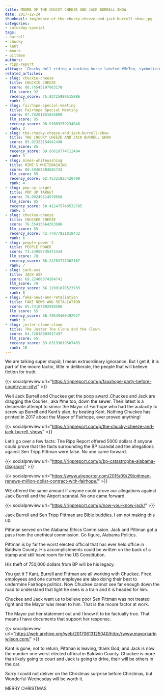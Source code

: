 ```yaml
---
title: MOORE OF THE CHUCKY CHEEZE AND JACK BURRELL SHOW
date: 2017-12-24
thumbnail: img/moore-of-the-chucky-cheeze-and-jack-burrell-show.jpg
categories:
- saturday-special
tags:
- burrell
- chucky
- kant
- moore
- pittman
authors:
- ripp-report
alttags: 'Chucky doll riding a bucking horse labeled #MeToo, symbolizing attempts to discredit Fairhopes mayor in an ongoing dispute'
related_articles:
- slug: chuckie-cheeze
  title: CHUCKIE CHEEZE
  score: 88.76545197903178
  llm_score: 92
  recency_score: 75.82725989515886
  rank: 1
- slug: fairhope-special-meeting
  title: Fairhope Special Meeting
  score: 87.78201851846809
  llm_score: 85
  recency_score: 98.91009259234048
  rank: 2
- slug: the-chucky-cheeze-and-jack-burrell-show
  title: THE CHUCKY CHEEZE AND JACK BURRELL SHOW
  score: 85.97322154942498
  llm_score: 85
  recency_score: 89.86610774712484
  rank: 3
- slug: mimes-whitewashing
  title: MIME'S WHITEWASHING
  score: 80.48464384685742
  llm_score: 85
  recency_score: 62.42321923428709
  rank: 4
- slug: pop-up-target
  title: POP UP TARGET
  score: 78.08249514970656
  llm_score: 85
  recency_score: 50.412475748532785
  rank: 5
- slug: chuckee-cheeze
  title: CHUCKEE CHEEZE
  score: 76.55415564363686
  llm_score: 85
  recency_score: 42.77077821818432
  rank: 6
- slug: people-power-2
  title: PEOPLE POWER
  score: 73.24956745472434
  llm_score: 70
  recency_score: 86.24783727362167
  rank: 7
- slug: jack-ass
  title: JACK ASS
  score: 69.22400374104741
  llm_score: 70
  recency_score: 66.12001870523703
  rank: 8
- slug: fake-news-and-retaliation
  title: FAKE NEWS AND RETALIATION
  score: 65.74107892098586
  llm_score: 65
  recency_score: 68.70539460492927
  rank: 9
- slug: jester-clone-clown
  title: The Jester The Clone and the Clown
  score: 64.72638603917497
  llm_score: 65
  recency_score: 63.63193019587483
  rank: 10
---
```

We are talking super stupid, I mean extraordinary ignorance. But I get it, it is part of the moore factor, little m deliberate, the people that will believe fiction for truth.

{{< socialpreview url="https://rippreport.com/p/fauxhope-party-before-country-or-city/" >}}

Well Jack Burrell and Chuckee get the poop award .Chuckee and Jack are dragging the Courier , aka #me too, down the sewer. Their latest is a desperate attempt to smear the Mayor of Fairhope who had the audacity to screw up Burrell and Kant’s plan, by beating Kant. Nothing Chuckee has printed in 2017 about the Mayor of Fairhope, ever proved anything!

{{< socialpreview url="https://rippreport.com/p/the-chucky-cheeze-and-jack-burrell-show/" >}}

Let’s go over a few facts: The Ripp Report offered 5000 dollars if anyone could prove that the facts surrounding the BP scandal and the allegations against Sen Tripp Pittman were false. No one came forward.

{{< socialpreview url="https://rippreport.com/p/bp-catastrophe-alabama-disgrace/" >}}

{{< socialpreview url="https://www.alreporter.com/2015/09/29/pittman-renews-million-dollar-contract-with-fairhope/" >}}

WE offered the same amount if anyone could prove our allegations against Jack Burrell and the Airport scandal. No one came forward.

{{< socialpreview url="https://rippreport.com/p/now-you-know-jack/" >}}

Jack Burrell and Sen Tripp Pittman are Bible buddies, I am not making this up.

Pittman served on the Alabama Ethics Commission. Jack and Pittman got a pass from the unethical commission. Go figure, Alabama Politics.

Pittman is by far the worst elected official that has ever held office in Baldwin County. His accomplishments could be written on the back of a stamp and still have room for the US Constitution.

His theft of 750,000 dollars from BP will be his legacy.

You get it ? Kant, Burrell and Pittman are all working with Chuckee. Fired employees and one current employee are also doing their best to undermine Fairhope politics. Now Chuckee cannot see far enough down the road to understand that light he sees is a train and it is headed for him.

Chuckee and Jack want us to believe poor Sen Pittman was not treated right and the Mayor was mean to him. That is the moore factor at work.

The Mayor put her statement out and I know it to be factually true. That means I have documents that support her response.

{{< socialpreview url="https://web.archive.org/web/20170613125040/http://www.mayorkarinwilson.com/" >}}

Kant is gone, not to return, Pittman is leaving, thank God, and Jack is now the number one worst elected official in Baldwin County. Chuckee is more than likely going to court and Jack is going to drive, their will be others in the car.

Sorry I could not deliver on the Christmas surprise before Christmas, but Wonderful Wednesday will be worth it.

MERRY CHRISTMAS
